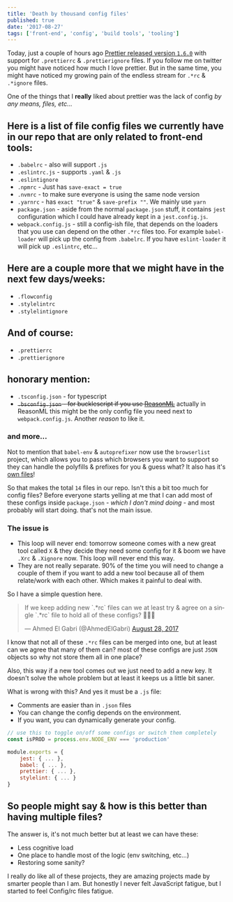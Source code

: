 ```yaml
---
title: 'Death by thousand config files'
published: true
date: '2017-08-27'
tags: ['front-end', 'config', 'build tools', 'tooling']
---
```


Today, just a couple of hours ago
[Prettier released version `1.6.0`](https://github.com/prettier/prettier/tree/1.6.0) with support
for `.prettierrc` & `.prettierignore` files. If you follow me on twitter you might have noticed how
much I love prettier. But in the same time, you might have noticed my growing pain of the endless
stream for `.*rc` & `.*ignore` files.

One of the things that I **really** liked about prettier was the lack of config _by any means,
files, etc..._

## Here is a list of file config files we currently have in our repo that are only related to front-end tools:

* `.babelrc` - also will support `.js`
* `.eslintrc.js` - supports `.yaml` & `.js`
* `.eslintignore`
* `.npmrc` - Just has `save-exact = true`
* `.nvmrc` - to make sure everyone is using the same node version
* `.yarnrc` - has `exact "true"` & `save-prefix ""`. We mainly use `yarn`
* `package.json` - aside from the normal `package.json` stuff, it contains `jest` configuration
  which I could have already kept in a `jest.config.js`.
* `webpack.config.js` - still a config-ish file, that depends on the loaders that you use can depend
  on the other `.*rc` files too. For example `babel-loader` will pick up the config from `.babelrc`.
  If you have `eslint-loader` it will pick up `.eslintrc`, etc...

## Here are a couple more that we might have in the next few days/weeks:

* `.flowconfig`
* `.stylelintrc`
* `.stylelintignore`

## And of course:

* `.prettierrc`
* `.prettierignore`

## honorary mention:

* `.tsconfig.json` - for typescript
* ~~`.bsconfig.json` - for bucklescript if you use [ReasonML](https://reasonml.github.io)~~ actually
  in ReasonML this might be the only config file you need next to `webpack.config.js`. Another
  _reason_ to like it.

### and more...

Not to mention that `babel-env` & `autoprefixer` now use the `browserlist` project, which allows you
to pass which browsers you want to support so they can handle the polyfills & prefixes for you &
guess what? It also has it's [own files](https://github.com/ai/browserslist#queries)!

So that makes the total `14` files in our repo. Isn't this a bit too much for config files? Before
everyone starts yelling at me that I can add most of these configs inside `package.json` - _which I
don't mind doing_ - and most probably will start doing. that's not the main issue.

### The issue is

* This loop will never end: tomorrow someone comes with a new great tool called `X` & they decide
  they need some config for it & boom we have `.Xrc` & `.Xignore` now. This loop will never end this
  way.
* They are not really separate. 90% of the time you will need to change a couple of them if you want
  to add a new tool because all of them relate/work with each other. Which makes it painful to deal
  with.

So I have a simple question here.

<blockquote class="twitter-tweet" data-lang="en"><p lang="en" dir="ltr">If we keep adding new `.*rc` files can we at least try &amp; agree on a single `.*rc` file to hold all of these configs? 🤷🏻‍♂️</p>&mdash; Ahmed El Gabri (@AhmedElGabri) <a href="https://twitter.com/AhmedElGabri/status/902236725229101056">August 28, 2017</a></blockquote>

I know that not all of these `.*rc` files can be merged into one, but at least can we agree that
many of them can? most of these configs are just `JSON` objects so why not store them all in one
place?

Also, this way if a new tool comes out we just need to add a new key. It doesn't solve the whole
problem but at least it keeps us a little bit saner.

What is wrong with this? And yes it must be a `.js` file:

* Comments are easier than in `.json` files
* You can change the config depends on the environment.
* If you want, you can dynamically generate your config.

```js
// use this to toggle on/off some configs or switch them completely
const isPROD = process.env.NODE_ENV === 'production'

module.exports = {
    jest: { ... },
    babel: { ... },
    prettier: { ... },
    stylelint: { ... }
}
```

## So people might say & how is this better than having multiple files?

The answer is, it's not much better but at least we can have these:

* Less cognitive load
* One place to handle most of the logic (env switching, etc...)
* Restoring some sanity?

I really do like all of these projects, they are amazing projects made by smarter people than I am.
But honestly I never felt JavaScript fatigue, but I started to feel Config/rc files fatigue.
